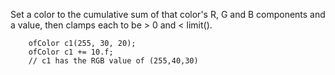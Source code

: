 Set a color to the cumulative sum of that color's R, G and B components
and a value, then clamps each to be > 0 and < limit().

```{cpp.}
    ofColor c1(255, 30, 20);
    ofColor c1 += 10.f;
    // c1 has the RGB value of (255,40,30)
```
